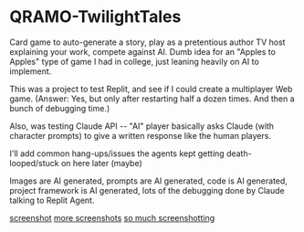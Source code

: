 # QRAMO-TwilightTales
 Card game to auto-generate a story, play as a pretentious author TV host explaining your work, compete against AI. Dumb idea for an "Apples to Apples" type of game I had in college, just leaning heavily on AI to implement.


This was a project to test Replit, and see if I could create a multiplayer Web game. (Answer: Yes, but only after restarting half a dozen times. And then a bunch of debugging time.)

Also, was testing Claude API -- "AI" player basically asks Claude (with character prompts) to give a written response like the human players.

I'll add common hang-ups/issues the agents kept getting death-looped/stuck on here later (maybe)

Images are AI generated, prompts are AI generated, code is AI generated, project framework is AI generated, lots of the debugging done by Claude talking to Replit Agent.

[screenshot](https://github.com/omarclaflin/QRAMO-TwilightTales/blob/main/Screenshot%202025-05-19%20194513.png)
[more screenshots](https://github.com/omarclaflin/QRAMO-TwilightTales/blob/main/Screenshot%202025-05-19%20194551.png)
[so much screenshotting](https://github.com/omarclaflin/QRAMO-TwilightTales/blob/main/Screenshot%202025-05-19%20194450.png)

